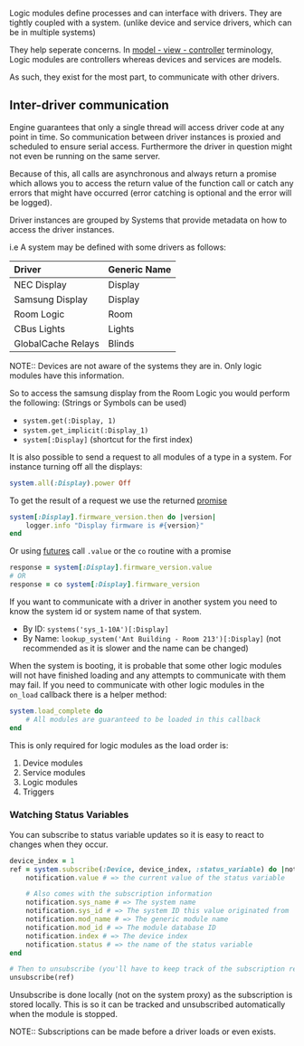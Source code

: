 Logic modules define processes and can interface with drivers. They are tightly coupled with a system. (unlike device and service drivers, which can be in multiple systems)

They help seperate concerns. In [model - view - controller](https://en.wikipedia.org/wiki/Model%E2%80%93view%E2%80%93controller) terminology, Logic modules are controllers whereas devices and services are models.

As such, they exist for the most part, to communicate with other drivers.

## Inter-driver communication

Engine guarantees that only a single thread will access driver code at any point in time.
So communication between driver instances is proxied and scheduled to ensure serial access. Furthermore the driver in question might not even be running on the same server.

Because of this, all calls are asynchronous and always return a promise which allows you to access the return value of the function call or catch any errors that might have occurred (error catching is optional and the error will be logged).

Driver instances are grouped by Systems that provide metadata on how to access the driver instances.

i.e A system may be defined with some drivers as follows:

| Driver | Generic Name | 
| :---         |     :---     | 
| NEC Display | Display |  
| Samsung Display | Display |  
| Room Logic | Room |  
| CBus Lights | Lights |  
| GlobalCache Relays | Blinds |

NOTE:: Devices are not aware of the systems they are in. Only logic modules have this information.

So to access the samsung display from the Room Logic you would perform the following: (Strings or Symbols can be used)
* `system.get(:Display, 1)`
* `system.get_implicit(:Display_1)`
* `system[:Display]` (shortcut for the first index)

It is also possible to send a request to all modules of a type in a system. For instance turning off all the displays:

```ruby
system.all(:Display).power Off
```

To get the result of a request we use the returned [promise](http://documentup.com/kriskowal/q/)

```ruby
system[:Display].firmware_version.then do |version|
    logger.info "Display firmware is #{version}"
end
```

Or using [futures](https://msdn.microsoft.com/en-us/library/ff963556.aspx) call `.value` or the `co` routine with a promise

```ruby
response = system[:Display].firmware_version.value
# OR
response = co system[:Display].firmware_version
```

If you want to communicate with a driver in another system you need to know the system id or system name of that system.

* By ID: `systems('sys_1-10A')[:Display]`
* By Name: `lookup_system('Ant Building - Room 213')[:Display]` (not recommended as it is slower and the name can be changed)


When the system is booting, it is probable that some other logic modules will not have finished loading and any attempts to communicate with them may fail. If you need to communicate with other logic modules in the `on_load` callback there is a helper method:

```ruby
system.load_complete do
    # All modules are guaranteed to be loaded in this callback
end
```

This is only required for logic modules as the load order is:

1. Device modules
2. Service modules
3. Logic modules
4. Triggers


### Watching Status Variables

You can subscribe to status variable updates so it is easy to react to changes when they occur.

```ruby
device_index = 1
ref = system.subscribe(:Device, device_index, :status_variable) do |notification|
    notification.value # => the current value of the status variable

    # Also comes with the subscription information
    notification.sys_name # => The system name
    notification.sys_id # => The system ID this value originated from
    notification.mod_name # => The generic module name 
    notification.mod_id # => The module database ID
    notification.index # => The device index
    notification.status # => the name of the status variable
end

# Then to unsubscribe (you'll have to keep track of the subscription reference)
unsubscribe(ref)
```

Unsubscribe is done locally (not on the system proxy) as the subscription is stored locally.
This is so it can be tracked and unsubscribed automatically when the module is stopped.

NOTE:: Subscriptions can be made before a driver loads or even exists.